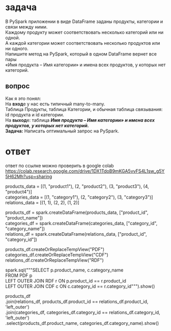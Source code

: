 # задача
В PySpark приложении в виде DataFrame заданы продукты, категории и связи между ними.  
Каждому продукту может соответствовать несколько категорий или ни одной.   
А каждой категории может соответствовать несколько продуктов или ни одного.  
Напишите метод на PySpark, который в одном DataFrame вернет все пары    
«Имя продукта – Имя категории» и имена всех продуктов, у которых нет категорий. 

## вопрос
Как я это понял:      
На **вход**е у нас есть типичный many-to-many.    
Таблица Продукты, таблица  Категории, и обычная таблица связывания:   
id продукта и id категории.   
На **выход**е:
таблица ***Имя продукта – Имя категории» и имена всех продуктов, у которых нет категорий.***    
**Задача:**
Написать оптимальный запрос на PySpark.

# ответ
ответ по ссылке можно проверить в google colab     
https://colab.research.google.com/drive/1DX1TdoB9mKGA5vvFS4L1sw_g5Y5H62Mh?usp=sharing       

products_data = [(1, "product1"), (2, "product2"), (3, "product3"), (4, "product4")]     
categories_data = [(1, "category1"), (2, "category2"), (3, "category3")]     
relations_data = [(1, 1), (2, 2), (1, 2)]     

products_df = spark.createDataFrame(products_data, ["product_id", "product_name"])     
categories_df = spark.createDataFrame(categories_data, ["category_id", "category_name"])     
relations_df = spark.createDataFrame(relations_data, ["product_id", "category_id"])    

products_df.createOrReplaceTempView("PDF")    
categories_df.createOrReplaceTempView("CDF")    
relations_df.createOrReplaceTempView("RDF")    

spark.sql("""SELECT p.product_name, c.category_name       
              FROM PDF p       
                LEFT OUTER JOIN RDF r ON p.product_id == r.product_id      
                  LEFT OUTER JOIN CDF c ON c.category_id == r.category_id""").show()

products_df \
    .join(relations_df, products_df.product_id == relations_df.product_id, 'left_outer') \
    .join(categories_df, categories_df.category_id == relations_df.category_id, 'left_outer') \
    .select(products_df.product_name, categories_df.category_name).show()


